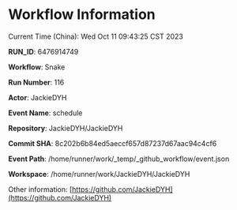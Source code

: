# Workflow Information

Current Time (China): Wed Oct 11 09:43:25 CST 2023  

**RUN_ID**: 6476914749  

**Workflow**: Snake  

**Run Number**: 116  

**Actor**: JackieDYH  

**Event Name**: schedule  

**Repository**: JackieDYH/JackieDYH  

**Commit SHA**: 8c202b6b84ed5aeccf657d87237d67aac94c4cf6  

**Event Path**: /home/runner/work/_temp/_github_workflow/event.json  

**Workspace**: /home/runner/work/JackieDYH/JackieDYH  

Other information: [https://github.com/JackieDYH](https://github.com/JackieDYH)
